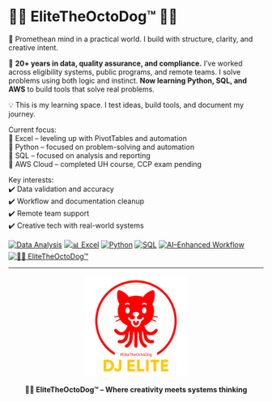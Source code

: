 # 🤙🏽 **EliteTheOctoDog™** 🐙🐶

🧠 Promethean mind in a practical world. I build with structure, clarity, and creative intent.

🎯 **20+ years in data, quality assurance, and compliance.** I’ve worked across eligibility systems, public programs, and remote teams. I solve problems using both logic and instinct. **Now learning Python, SQL, and AWS** to build tools that solve real problems.

💡 This is my learning space. I test ideas, build tools, and document my journey.

Current focus:  
🔹 Excel – leveling up with PivotTables and automation  
🔹 Python – focused on problem-solving and automation  
🔹 SQL – focused on analysis and reporting  
🔹 AWS Cloud – completed UH course, CCP exam pending  

Key interests:  
✔️ Data validation and accuracy  
✔️ Workflow and documentation cleanup  
✔️ Remote team support  
✔️ Creative tech with real-world systems

[![Data Analysis](https://img.shields.io/badge/Data_Analysis-4B5563?style=for-the-badge&logo=google-analytics&logoColor=white)]()
[![📊 Excel](https://img.shields.io/badge/📊_Excel-217346?style=for-the-badge&logo=microsoft-excel&logoColor=white)]()
[![Python](https://img.shields.io/badge/Python-5B63D2?style=for-the-badge&logo=python&logoColor=white)]()
[![SQL](https://img.shields.io/badge/SQL-3B82F6?style=for-the-badge&logo=postgresql&logoColor=white)]()
[![AI–Enhanced Workflow](https://img.shields.io/badge/AI–Enhanced_Workflow-EC4899?style=for-the-badge&logo=openai&logoColor=white)]()
[![🐙🐶 EliteTheOctoDog™](https://img.shields.io/badge/🐙🐶_EliteTheOctoDog™-0D9488?style=for-the-badge)]()

---

<p align="center">
  <img src="image/20250420-OctoDog-djE-GITHUB-tp.png" alt="EliteTheOctoDog Logo" width="200"/>
</p>

<p align="center">
  <strong>🐙🐶 EliteTheOctoDog™ – Where creativity meets systems thinking</strong>
</p>
